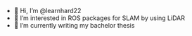 - 👋 Hi, I’m @learnhard22
- 👀 I’m interested in ROS packages for SLAM by using LiDAR
- 🌱 I’m currently writing my bachelor thesis

<!---
learnhard22/learnhard22 is a ✨ special ✨ repository because its `README.md` (this file) appears on your GitHub profile.
You can click the Preview link to take a look at your changes.
--->
